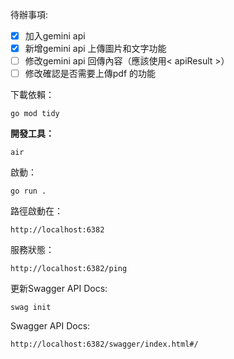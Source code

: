 待辦事項:
- [X] 加入gemini api
- [X] 新增gemini api 上傳圖片和文字功能
- [ ] 修改gemini api 回傳內容（應該使用< apiResult >）
- [ ] 修改確認是否需要上傳pdf 的功能

下載依賴：
```
go mod tidy
```

**開發工具：**
```
air
```

啟動：
```
go run .
```

路徑啟動在：
```
http://localhost:6382
```

服務狀態：
```
http://localhost:6382/ping
```

更新Swagger API Docs:
```
swag init
```

Swagger API Docs:
```
http://localhost:6382/swagger/index.html#/
```